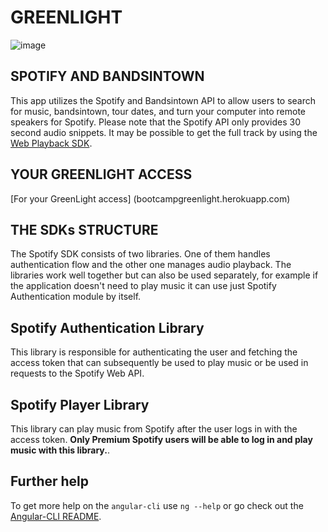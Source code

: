 # GREENLIGHT

<!-- ![alt text](http://url/to/img/GREENLIGHT.png) -->
![image](https://cloud.githubusercontent.com/assets/img/GREENLIGHT.png)

## SPOTIFY AND BANDSINTOWN
This app utilizes the Spotify and Bandsintown API to allow users to search for music, bandsintown, tour dates, and turn your computer into remote speakers for Spotify.
Please note that the Spotify API only provides 30 second audio snippets. It may be possible to get the full track by using the [Web Playback SDK](https://beta.developer.spotify.com/documentation/web-playback-sdk/).

## YOUR GREENLIGHT ACCESS
[For your GreenLight access] (bootcampgreenlight.herokuapp.com)

## THE SDKs STRUCTURE

The Spotify SDK consists of two libraries.
One of them handles authentication flow and the other one manages audio playback.
The libraries work well together but can also be used separately, for example if
the application doesn't need to play music it can use just Spotify Authentication module by itself.

Spotify Authentication Library
------------------------------

This library is responsible for authenticating the user and fetching the access token
that can subsequently be used to play music or be used in requests to the Spotify Web API.

Spotify Player Library
----------------------

This library can play music from Spotify after the user logs in with the access token.
**Only Premium Spotify users will be able to log in and play music with this library.**.

## Further help

To get more help on the `angular-cli` use `ng --help` or go check out the [Angular-CLI README](https://github.com/angular/angular-cli/blob/master/README.md).